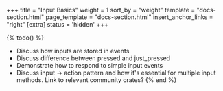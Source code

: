 +++
title = "Input Basics"
weight = 1
sort_by = "weight"
template = "docs-section.html"
page_template = "docs-section.html"
insert_anchor_links = "right"
[extra]
status = 'hidden'
+++

{% todo() %}

* Discuss how inputs are stored in events
* Discuss difference between pressed and just_pressed
* Demonstrate how to respond to simple input events
* Discuss input -> action pattern and how it's essential for multiple input methods. Link to relevant community crates?
{% end %}
